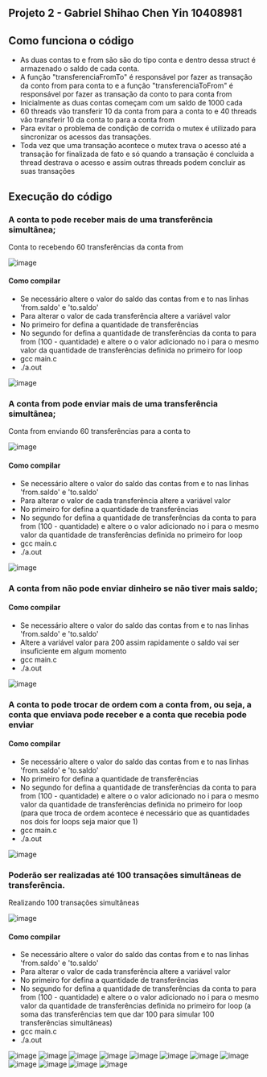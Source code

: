 ## Projeto 2 - Gabriel Shihao Chen Yin 10408981
## Como funciona o código
- As duas contas to e from são são do tipo conta e dentro dessa struct é armazenado o saldo de cada conta.
- A função "transferenciaFromTo" é responsável por fazer as transação da conto from para conta to e a função "transferenciaToFrom" é responsável por fazer as transação da conto to para conta from
- Inicialmente as duas contas começam com um saldo de 1000 cada
- 60 threads vão transferir 10 da conta from para a conta to e 40 threads vão transferir 10 da conta to para a conta from
- Para evitar o problema de condição de corrida o mutex é utilizado para sincronizar os acessos das transações.
- Toda vez que uma transação acontece o mutex trava o acesso até a transação for finalizada de fato e só quando a transação é concluida a thread destrava o acesso e assim outras threads podem concluir as suas transações
## Execução do código
### A conta to pode receber mais de uma transferência simultânea;
Conta to recebendo 60 transferências da conta from

![image](https://github.com/gabrielyin/so-aws/assets/70323043/633c3430-b380-426e-9cc2-b76ea2c52a34)
#### Como compilar
- Se necessário altere o valor do saldo das contas from e to nas linhas 'from.saldo' e 'to.saldo'
- Para alterar o valor de cada transferência altere a variável valor
- No primeiro for defina a quantidade de transferências
- No segundo for defina a quantidade de transferências da conta to para from (100 - quantidade) e altere o o valor adicionado no i para o mesmo valor da quantidade de transferências definida no primeiro for loop
- gcc main.c
- ./a.out
  
![image](https://github.com/gabrielyin/so-aws/assets/70323043/b58743c5-7e52-48be-870e-985967287fa2)

### A conta from pode enviar mais de uma transferência simultânea;
Conta from enviando 60 transferências para a conta to

![image](https://github.com/gabrielyin/so-aws/assets/70323043/633c3430-b380-426e-9cc2-b76ea2c52a34)
#### Como compilar
- Se necessário altere o valor do saldo das contas from e to nas linhas 'from.saldo' e 'to.saldo'
- Para alterar o valor de cada transferência altere a variável valor
- No primeiro for defina a quantidade de transferências
- No segundo for defina a quantidade de transferências da conta to para from (100 - quantidade) e altere o o valor adicionado no i para o mesmo valor da quantidade de transferências definida no primeiro for loop
- gcc main.c
- ./a.out
  
![image](https://github.com/gabrielyin/so-aws/assets/70323043/b58743c5-7e52-48be-870e-985967287fa2)

### A conta from não pode enviar dinheiro se não tiver mais saldo;
#### Como compilar
- Se necessário altere o valor do saldo das contas from e to nas linhas 'from.saldo' e 'to.saldo'
- Altere a variável valor para 200 assim rapidamente o saldo vai ser insuficiente em algum momento
- gcc main.c
- ./a.out
  
![image](https://github.com/gabrielyin/so-aws/assets/70323043/c3754b89-8219-4edc-b934-bb17de1105c4)

### A conta to pode trocar de ordem com a conta from, ou seja, a conta que enviava pode receber e a conta que recebia pode enviar
#### Como compilar
- Se necessário altere o valor do saldo das contas from e to nas linhas 'from.saldo' e 'to.saldo'
- No primeiro for defina a quantidade de transferências
- No segundo for defina a quantidade de transferências da conta to para from (100 - quantidade) e altere o o valor adicionado no i para o mesmo valor da quantidade de transferências definida no primeiro for loop (para que troca de ordem acontece é necessário que as quantidades nos dois for loops seja maior que 1)
- gcc main.c
- ./a.out
  
![image](https://github.com/gabrielyin/so-aws/assets/70323043/da024a74-1863-424b-9066-55e96d5a7e07)

### Poderão ser realizadas até 100 transações simultâneas de transferência.
Realizando 100 transações simultâneas

![image](https://github.com/gabrielyin/so-aws/assets/70323043/c099c04c-9ab0-44dd-80fb-3431d2c50eaf)
#### Como compilar
- Se necessário altere o valor do saldo das contas from e to nas linhas 'from.saldo' e 'to.saldo'
- Para alterar o valor de cada transferência altere a variável valor
- No primeiro for defina a quantidade de transferências
- No segundo for defina a quantidade de transferências da conta to para from (100 - quantidade) e altere o o valor adicionado no i para o mesmo valor da quantidade de transferências definida no primeiro for loop (a soma das transferências tem que dar 100 para simular 100 transferências simultâneas)
- gcc main.c
- ./a.out


![image](https://github.com/gabrielyin/so-aws/assets/70323043/7d714dde-b87f-497d-9c19-e46fd35c5574)
![image](https://github.com/gabrielyin/so-aws/assets/70323043/29774d79-dcad-4e5f-addf-f05d047da957)
![image](https://github.com/gabrielyin/so-aws/assets/70323043/b7564a28-ef3b-4b28-a3fc-3db05abeb295)
![image](https://github.com/gabrielyin/so-aws/assets/70323043/bb8a0823-fbd2-4356-addb-44c2cdf8ff54)
![image](https://github.com/gabrielyin/so-aws/assets/70323043/b79042b1-f716-411a-ac2e-9405790b3056)
![image](https://github.com/gabrielyin/so-aws/assets/70323043/d72aad12-eefa-4944-baa2-b5ac7d4b999d)
![image](https://github.com/gabrielyin/so-aws/assets/70323043/827763d9-fd5e-4764-9eda-db5ca8977438)
![image](https://github.com/gabrielyin/so-aws/assets/70323043/faa331e9-8e31-446e-b699-b558178f150a)
![image](https://github.com/gabrielyin/so-aws/assets/70323043/5bd22d4c-b838-4bb7-874a-2e47ccf9109a)
![image](https://github.com/gabrielyin/so-aws/assets/70323043/4bd8a825-c708-4495-9769-8ba1bc0496e5)
![image](https://github.com/gabrielyin/so-aws/assets/70323043/60ffa1d5-6dda-44dd-ae42-c995fa2fd3c1)
![image](https://github.com/gabrielyin/so-aws/assets/70323043/1aae221e-da87-43aa-8953-d09190658bd3)











